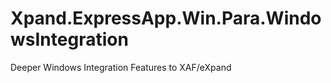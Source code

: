 Xpand.ExpressApp.Win.Para.WindowsIntegration
============================================

Deeper Windows Integration Features to XAF/eXpand
